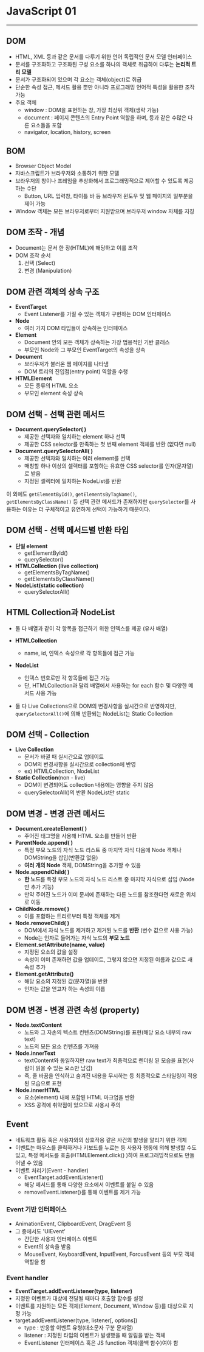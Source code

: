 # JavaScript 01

---



## DOM

* HTML, XML 등과 같은 문서를 다루기 위한 언어 독립적인 문서 모델 인터페이스
* 문서를 구조화하고 구조화된 구성 요소를 하나의 객체로 취급하여 다루는 **논리적 트리 모델**
* 문서가 구조화되어 있으며 각 요소는 객체(object)로 취급
* 단순한 속성 접근, 메서드 활용 뿐만 아니라 프로그래밍 언어적 특성을 활용한 조작 가능
* 주요 객체
  * window : DOM을 표현하는 창, 가장 최상위 객체(생략 가능)
  * document : 페이지 콘텐츠의 Entry Point 역할을 하며, <body> 등과 같은 수많은 다른 요소들을 포함
  * navigator, location, history, screen



## BOM

* Browser Object Model
* 자바스크립트가 브라우저와 소통하기 위한 모델
* 브라우저의 창이나 프레임을 추상화해서 프로그래밍적으로 제어할 수 있도록 제공하는 수단
  * Button, URL 입력창, 타이틀 바 등 브라우저 윈도우 및 웹 페이지의 일부분을 제어 가능
* Window 객체는 모든 브라우저로부터 지원받으며 브라우저 window 자체를 지칭



## DOM 조작 - 개념

* Document는 문서 한 장(HTML)에 해당하고 이를 조작
* DOM 조작 순서
  1. 선택 (Select)
  2. 변경 (Manipulation)



## DOM 관련 객체의 상속 구조

* **EventTarget**
  * Event Listener를 가질 수 있는 객체가 구현하는 DOM 인터페이스
* **Node**
  * 여러 가지 DOM 타입들이 상속하는 인터페이스
* **Element**
  * Document 안의 모든 객체가 상속하는 가장 범용적인 기반 클래스
  * 부모인 Node와 그 부모인 EventTarget의 속성을 상속
* **Document**
  * 브라우저가 불러온 웹 페이지를 나타냄
  * DOM 트리의 진입점(entry point) 역할을 수행
* **HTMLElement**
  * 모든 종류의 HTML 요소
  * 부모인 element 속성 상속



## DOM 선택 - 선택 관련 메서드

* **Document.querySelector( )**
  * 제공한 선택자와 일치하는 element 하나 선택
  * 제공한 CSS selector를 만족하는 첫 번째 element 객체를 반환 (없다면 null)
* **Document.querySelectorAll( )**
  * 제공한 선택자와 일치하는 여러 element를 선택
  * 매칭할 하나 이상의 셀렉터를 포함하는 유효한 CSS selector를 인자(문자열)로 받음
  * 지정된 셀렉터에 일치하는 NodeList를 반환

이 외에도 `getElementById()`, `getElementsByTagName()`, `getElementsByClassName()` 등 선택 관련 메서드가 존재하지만 `querySelector`를 사용하는 이유는 더 구체적이고 유연하게 선택이 가능하기 때문이다.



## DOM 선택 - 선택 메서드별 반환 타입

* **단일 element**
  * getElementById()
  * querySelector()
* **HTMLCollection (live collection)**
  * getElementsByTagName()
  * getElementsByClassName()
* **NodeList(static collection)**
  * querySelectorAll()



## HTML Collection과 NodeList

* 둘 다 배열과 같이 각 항목을 접근하기 위한 인덱스를 제공 (유사 배열)
* **HTMLCollection**
  * name, id, 인덱스 속성으로 각 항목들에 접근 가능

* **NodeList**
  * 인덱스 번호로만 각 항목들에 접근 가능
  * 단, HTMLCollection과 달리 배열에서 사용하는 for each 함수 및 다양한 메서드 사용 가능
* 둘 다 Live Collections으로 DOM의 변경사항을 실시간으로 반영하지만, `querySelectorAll()`에 의해 반환되는 NodeList는 Static Collection



## DOM 선택 - Collection

* **Live Collection**
  * 문서가 바뀔 때 실시간으로 업데이트
  * DOM의 변경사항을 실시간으로 collection에 반영
  * ex) HTMLCollection, NodeList
* **Static Collection**(non - live)
  * DOM이 변경되어도 collection 내용에는 영향을 주지 않음
  * querySelectorAll()의 반환 NodeList만 static



## DOM 변경 - 변경 관련 메서드

* **Document.createElement( )**
  * 주어진 태그명을 사용해 HTML 요소를 만들어 반환
* **ParentNode.append( )**
  * 특정 부모 노드의 자식 노드 리스트 중 마지막 자식 다음에 Node 객체나 DOMString을 삽입(반환값 없음)
  * **여러 개의 Node** 객체, DOMString을 추가할 수 있음
* **Node.appendChild( )**
  * **한 노드**를 특정 부모 노드의 자식 노드 리스트 중 마지막 자식으로 삽입 (Node만 추가 기능)
  * 만약 주어진 노드가 이미 문서에 존재하는 다른 노드를 참조한다면 새로운 위치로 이동
* **ChildNode.remove( )**
  * 이를 포함하는 트리로부터 특정 객체를 제거
* **Node.removeChild( )**
  * DOM에서 자식 노드를 제거하고 제거된 노드를 **반환** (변수 값으로 사용 가능)
  * Node는 인자로 들어가는 자식 노드의 **부모 노드**
* **Element.setAttribute(name, value)**
  * 지정된 요소의 값을 설정
  * 속성이 이미 존재하면 값을 업데이트, 그렇지 않으면 지정된 이름과 값으로 새 속성 추가
* **Element.getAttribute()**
  * 해당 요소의 지정된 값(문자열)을 반환
  * 인자는 값을 얻고자 하는 속성의 이름



## DOM 변경 - 변경 관련 속성 (property)

* **Node.textContent**
  * 노드와 그 자손의  텍스트 컨텐츠(DOMString)를 표현(해당 요소 내부의 raw text)
  * 노드의 모든 요소 컨텐츠를 가져옴
* **Node.innerText**
  * textContent와 동일하지만 raw text가 최종적으로 렌더링 된 모습을 표현(사람이 읽을 수 있는 요소만 남김)
  * 즉, 줄 바꿈을 인식하고 숨겨진 내용을 무시하는 등 최종적으로 스타일링이 적용된 모습으로 표현
* **Node.innerHTML**
  * 요소(element) 내에 포함된 HTML 마크업을 반환
  * XSS 공격에 취약점이 있으므로 사용시 주의

## Event

* 네트워크 활동 혹은 사용자와의 상호작용 같은 사건의 발생을 알리기 위한 객체
* 이벤트는 마우스를 클릭하거나 키보드를 누르는 등 사용자 행동에 의해 발생할 수도 있고, 특정 메서도를 호출(HTMLElement.click() )하여 프로그래밍적으로도 만들어낼 수 있음
* 이벤트 처리기(Event - handler)
  * EventTarget.addEventListener()
  * 해당 메서드를 통해 다양한 요소에서 이벤트를 붙일 수 있음
  * removeEventListener()를 통해 이벤트를 제거 가능

### Event 기반 인터페이스

* AnimationEvent, ClipboardEvent, DragEvent 등
* 그 중에서도 'UIEvent'
  * 간단한 사용자 인터페이스 이벤트
  * Event의 상속을 받음
  * MouseEvent, KeyboardEvent, InputEvent, ForcusEvent 등의 부모 객체 역할을 함



### Event handler

* **EventTarget.addEventListener(type, listener)**
* 지정한 이벤트가 대상에 전달될 때마다 호출할 함수를 설정
* 이벤트를 지원하는 모든 객체(Element, Document, Window 등)를 대상으로 지정 가능
* target.addEventListener(type, listener[, options])
  * type : 반응할 이벤트 유형(대소문자 구분 문자열)
  * listener : 지정된 타입의 이벤트가 발생했을 때 알림을 받는 객체
  * EventListener 인터페이스 혹은 JS function 객체(콜백 함수)여야 함

